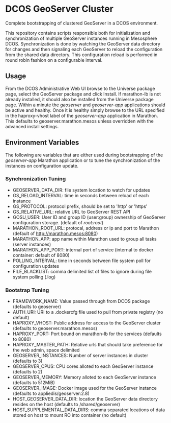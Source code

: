 # DCOS GeoServer Cluster

Complete bootstrapping of clustered GeoServer in a DCOS environment.

This repository contains scripts responsible both for initialization and synchronization of multiple GeoServer instances
running in Mesosphere DCOS. Synchronization is done by watching the GeoServer data directory for changes and then
signaling each GeoServer to reload the configuration from the shared data directory. This configuration reload is
performed in round robin fashion on a configurable interval. 

## Usage

From the DCOS Administrative Web UI browse to the Universe package page, select the GeoServer package and click Install.
If marathon-lb is not already installed, it should also be installed from the Universe package page.
Within a minute the _geoserver_ and _geoserver-app_ applications should be active and healthy. Once it is healthy
simply browse to the URL specified in the haproxy-vhost label of the _geoserver-app_ application in Marathon. This
defaults to geoserver.marathon.mesos unless overridden with the advanced install settings.
  
## Environment Variables

The following are variables that are either used during bootstrapping of the _geoserver-app_ Marathon application
or to tune the synchronization of the instances on configuration update.
 
### Synchronization Tuning
* GEOSERVER_DATA_DIR: file system location to watch for updates
* GS_RELOAD_INTERVAL: time in seconds between reload of each instance
* GS_PROTOCOL: protocol prefix, should be set to 'http' or 'https'
* GS_RELATIVE_URL: relative URL to GeoServer REST API
* GOSU_USER: User ID and group ID (user:group) ownership of GeoServer configuration storage. (default of _root:root_)
* MARATHON_ROOT_URL: protocal, address or ip and port to Marathon (default of http://marathon.mesos:8080)
* MARATHON_APP: app name within Marathon used to group all tasks (server instances)
* MARATHON_APP_PORT: internal port of service (internal to docker container: default of 8080)
* POLLING_INTERVAL: time in seconds between file system poll for configuration updates
* FILE_BLACKLIST: comma delimited list of files to ignore during file system polling (.log)

### Bootstrap Tuning
* FRAMEWORK_NAME: Value passed through from DCOS package (defaults to geoserver)
* AUTH_URI: URI to a .dockercfg file used to pull from private registry (no default)
* HAPROXY_VHOST: Public address for access to the GeoServer cluster (defaults to geoserver.marathon.mesos)
* HAPROXY_PORT: Port bound on marathon-lb for the services (defaults to 8080)
* HAPROXY_MASTER_PATH: Relative urls that should take preference for the web admin, space delimited
* GEOSERVER_INSTANCES: Number of server instances in cluster (defaults to 3)
* GEOSERVER_CPUS: CPU cores alloted to each GeoServer instance (defaults to 2)
* GEOSERVER_MEMORY: Memory alloted to each GeoServer instance (defaults to 512MiB)
* GEOSERVER_IMAGE: Docker image used for the GeoServer instance (defaults to appliedis/geoserver:2.8)
* HOST_GEOSERVER_DATA_DIR: location the GeoServer data directory resides on the host (defaults to /shared/geoserver)
* HOST_SUPPLEMENTAL_DATA_DIRS: comma separated locations of data stored on host to mount RO into container (no default)
